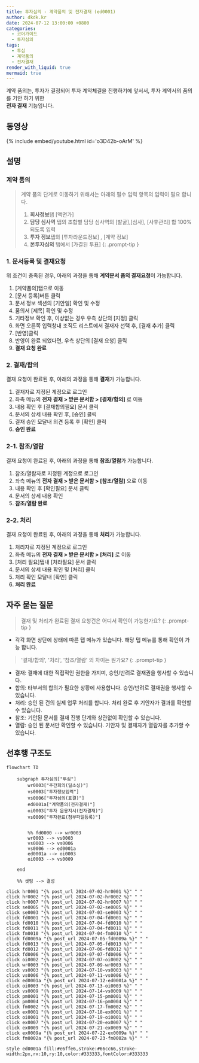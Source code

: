 ```yaml
---
title: 투자심의 - 계약품의 및 전자결재 (ed0001)
author: dkdk.kr
date: 2024-07-12 13:00:00 +0800
categories:
  - 코어가이드
  - 투자심의
tags:
  - 투심
  - 계약품의
  - 전자결재
render_with_liquid: true
mermaid: true
---
```

계약 품의는,
투자가 결정되어 투자 계약체결을 진행하기에 앞서서,
투자 계약서의 품의를 기안 하기 위한<br> **전자 결재** 기능입니다.
## 동영상

{% include embed/youtube.html id='o3D42b-oArM' %}
## 설명

### 계약 품의

> 계약 품의 단계로 이동하기 위해서는 아래의 필수 입력 항목의 입력이 필요 합니다.
>  1. **회사정보**탭 [액면가]
>  2. **담당 심사역** 탭의 조합별 담당 심사역의 [발굴],[심사], [사후관리] 합 100% 되도록 입력
>  3. **투자 정보**탭의 [투자라운드정보] , [계약 정보]
>  4. **본투자심의** 탭에서 [가결된 투표]
{: .prompt-tip }


### 1. 문서등록 및 결재요청
위 조건이 충족된 경우, 아래의 과정을 통해
**계약문서 품의 결재요청**이 가능합니다.

1. [계약품의]탭으로 이동
2. [문서 등록]버튼 클릭
3. 문서 정보 섹션의 [기안일] 확인 및 수정
4. 품의서 [제목] 확인 및 수정
5. 기타정보 확인 후, 이상없는 경우 우측 상단의 [지정] 클릭
6. 화면 오른쪽 입력창내 조직도 리스트에서 결재자 선택 후, [결재 추가] 클릭
7. [반영]클릭
8. 반영이 완료 되었다면, 우측 상단의 [결재 요청] 클릭
9. **결재 요청 완료**

### 2. 결재/합의
결재 요청이 완료된 후, 아래의 과정을 통해
**결재**가 가능합니다.

1. 결재자로 지정된 계정으로 로그인
2. 좌측 메뉴의 **전자 결재 > 받은 문서함 > [결재/합의]** 로 이동
3. 내용 확인 후 [결재합의필요] 문서 클릭
4. 문서의 상세 내용 확인 후, [승인] 클릭
5. 결재 승인 모달내 의견 등록 후 [확인] 클릭
6. **승인 완료**

### 2-1. 참조/열람
결재 요청이 완료된 후, 아래의 과정을 통해
**참조/열람**가 가능합니다.

1. 참조/열람자로 지정된 계정으로 로그인
2. 좌측 메뉴의 **전자 결재 > 받은 문서함 > [참조/열람]** 으로 이동
3. 내용 확인 후 [확인필요] 문서 클릭
4. 문서의 상세 내용 확인
5. **참조/열람 완료**

### 2-2. 처리
결재 요청이 완료된 후, 아래의 과정을 통해
**처리**가 가능합니다.

1. 처리자로 지정된 계정으로 로그인
2. 좌측 메뉴의 **전자 결재 > 받은 문서함 > [처리]** 로 이동
3. [처리 필요]탭내 [처라필요] 문서 클릭
4. 문서의 상세 내용 확인 및 [처리] 클릭
5. 처리 확인 모달내 [확인] 클릭
6. **처리 완료**


## 자주 묻는 질문

> 결재 및 처리가 완료된 결재 요청건은 어디서 확인이 가능한가요?
{: .prompt-tip }

- 각각 화면 상단에 상태에 따른 탭 메뉴가 있습니다. 해당 탭 메뉴를 통해 확인이 가능 합니다.

> '결재/합의', '처리', '참조/열람' 의 차이는 뭔가요? 
{: .prompt-tip }

- 결재: 결재에 대한 직접적인 권한을 가지며, 승인/반려로 결재권을 행사할 수 있습니다.  
- 합의: 타부서의 합의가 필요한 상황에 사용합니다. 승인/반려로 결재권을 행사할 수 있습니다.
- 처리: 승인 된 건의 실제 업무 처리를 합니다.  처리 완료 후 기안자가 결과를 확인할 수 있습니다.
- 참조: 기안된 문서를 결재 진행 단계와 상관없이 확인할 수 있습니다.  
- 열람: 승인 된 문서만 확인할 수 있습니다. 기안자 및 결재자가 열람자를 추가할 수 있습니다.

## 선후행 구조도

```mermaid
flowchart TD

    subgraph 투자심의["투심"]
        wr0003["주간회의(딜소싱)"]
        vs0003["투자정보입력"]
        vs0006["투자심의(표결)"]
        ed0001a["계약품의(전자결재)"]
        oi0003["투자 운용지시(전자결재)"]
        vs0009["투자완료(첨부파일등록)"]

        
        %% fd0000 --> wr0003
        wr0003 --> vs0003
        vs0003 --> vs0006
        vs0006 --> ed0001a
        ed0001a --> oi0003
        oi0003 --> vs0009

    end

    %% 셋팅 --> 결성
    
click hr0001 "{% post_url 2024-07-02-hr0001 %}" " "
click hr0002 "{% post_url 2024-07-02-hr0002 %}" " "
click hr0007 "{% post_url 2024-07-02-hr0007 %}" " "
click se0005 "{% post_url 2024-07-02-se0005 %}" " "
click se0003 "{% post_url 2024-07-03-se0003 %}" " "
click fd0001 "{% post_url 2024-07-04-fd0001 %}" " "
click fd0010 "{% post_url 2024-07-04-fd0010 %}" " "
click fd0011 "{% post_url 2024-07-04-fd0011 %}" " "
click fm0010 "{% post_url 2024-07-04-fm0010 %}" " "
click fd0009a "{% post_url 2024-07-05-fd0009a %}" " "
click fd0013 "{% post_url 2024-07-05-fd0013 %}" " "
click fd0012 "{% post_url 2024-07-06-fd0012 %}" " "
click fd0006 "{% post_url 2024-07-07-fd0006 %}" " "
click oi0002 "{% post_url 2024-07-07-oi0002 %}" " "
click wr0003 "{% post_url 2024-07-09-wr0003 %}" " "
click vs0003 "{% post_url 2024-07-10-vs0003 %}" " "
click vs0006 "{% post_url 2024-07-11-vs0006 %}" " "
click ed0001a "{% post_url 2024-07-12-ed0001a %}" " "
click oi0003 "{% post_url 2024-07-13-oi0003 %}" " "
click vs0009 "{% post_url 2024-07-14-vs0009 %}" " "
click pm0001 "{% post_url 2024-07-15-pm0001 %}" " "
click pm0004 "{% post_url 2024-07-16-pm0004 %}" " "
click fm0002 "{% post_url 2024-07-17-fm0002 %}" " "
click ex0001 "{% post_url 2024-07-18-ex0001 %}" " "
click oi0001 "{% post_url 2024-07-19-oi0001 %}" " "
click ex0007 "{% post_url 2024-07-20-ex0007 %}" " "
click ex0009 "{% post_url 2024-07-21-ex0009 %}" " "
click ex0009a "{% post_url 2024-07-22-ex0009a %}" " "
click fm0002a "{% post_url 2024-07-23-fm0002a %}" " "

style ed0001a fill:#e6ffe6,stroke:#66cc66,stroke-width:2px,rx:10,ry:10,color:#333333,fontColor:#333333

```
